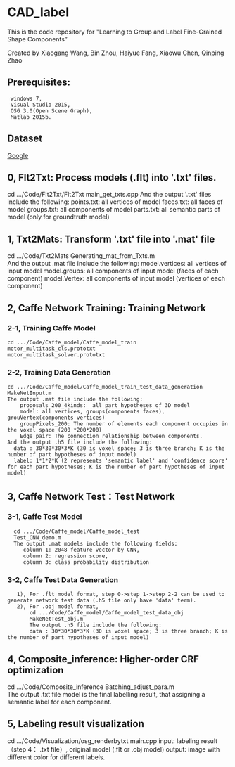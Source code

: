 # CAD_label

This is the code repository for "Learning to Group and Label Fine-Grained Shape Components”

Created by Xiaogang Wang, Bin Zhou, Haiyue Fang, Xiaowu Chen, Qinping Zhao


## Prerequisites: 
     windows 7, 
     Visual Studio 2015, 
     OSG 3.0(Open Scene Graph),
     Matlab 2015b.
     
## Dataset 
[Google](http://www.google.com/)


## 0, Flt2Txt: Process models (.flt) into '.txt' files. 
   cd .../Code/Flt2Txt/Flt2Txt
   main_get_txts.cpp
   And the output '.txt' files include the following:
        points.txt:  all vertices of model
        faces.txt: all faces of model
        groups.txt: all components of model
        parts.txt: all semantic parts of model (only for groundtruth model)

## 1, Txt2Mats:  Transform  '.txt' file into '.mat' file
   cd .../Code/Txt2Mats
   Generating_mat_from_Txts.m    
   And the output .mat file include the following:
        model.vertices: all vertices of input model
        model.groups: all components of input model (faces of each component)
        model.Vertex: all components of input model (vertices of each component)

## 2, Caffe Network Training: Training Network   

   ### 2-1, Training Caffe Model  
    cd .../Code/Caffe_model/Caffe_model_train
    motor_multitask_cls.prototxt
    motor_multitask_solver.prototxt 
  
   ### 2-2, Training Data Generation
    cd .../Code/Caffe_model/Caffe_model_train_test_data_generation
    MakeNetInput.m
    The output .mat file include the following:
        proposals_200_4kinds:  all part hypotheses of 3D model
        model: all vertices, groups(components faces), grouVertex(components vertices)
        groupPixels_200: The number of elements each component occupies in the voxel space (200 *200*200)
        Edge_pair: The connection relationship between components.
    And the output .h5 file include the following:
      data : 30*30*30*3*K (30 is voxel space; 3 is three branch; K is the number of part hypotheses of input model)     
      label: 1*1*2*K (2 represents 'semantic label' and 'confidence score' for each part hypotheses; K is the number of part hypotheses of input model)
              
## 3, Caffe Network Test：Test Network 
  
   ### 3-1, Caffe Test Model
      cd .../Code/Caffe_model/Caffe_model_test 
      Test_CNN_demo.m
      The output .mat models include the following fields:
         column 1: 2048 feature vector by CNN,
         column 2: regression score,
         column 3: class probability distribution
     
   ### 3-2, Caffe Test Data Generation
       1), For .flt model format, step 0->step 1->step 2-2 can be used to generate network test data (.h5 file only have 'data' term).
       2), For .obj model format, 
           cd .../Code/Caffe_model/Caffe_model_test_data_obj
           MakeNetTest_obj.m
           The output .h5 file include the following:
           data : 30*30*30*3*K (30 is voxel space; 3 is three branch; K is the number of part hypotheses of input model)        

## 4, Composite_inference:  Higher-order CRF optimization
   cd .../Code/Composite_inference
   Batching_adjust_para.m  
   The output .txt file model is the final labelling result, that assigning a semantic label for each component.


## 5, Labeling result visualization
   cd .../Code/Visualization/osg_renderbytxt
   main.cpp
   input: labeling result（step 4： .txt file）,  original model (.flt or .obj model)
   output: image with different color for different labels.
